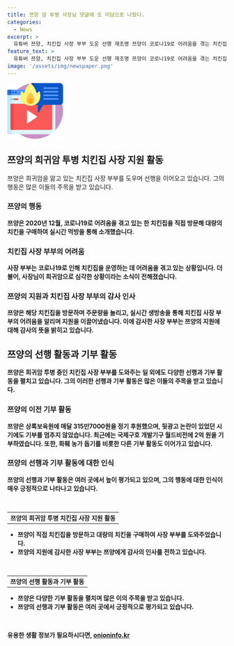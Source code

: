 ```yaml
---
title: 쯔양 암 투병 사장님 댓글에 또 미담으로 나왔다.
categories:
  - News
excerpt: >
  유튜버 쯔양, 치킨집 사장 부부 도운 선행 재조명 쯔양이 코로나19로 어려움을 겪는 치킨집을 도와주었다. 치킨을 대량 구매하고 먹방을 통해 사장 부부의 어려움을 알리며 도움을 주었다. 사장 부부는 희귀암으로 힘든 상황을 겪고 있지만, 쯔양의 도움으로 많은 사람들의 관심과 지원을 받고 있다. 또한 쯔양은 과거 피해를 폭로하고 선행으로 명성을 얻는 등 다양한 사회 활동을 펼치며 눈길을 끌고 있다.
feature_text: >
  유튜버 쯔양, 치킨집 사장 부부 도운 선행 재조명 쯔양이 코로나19로 어려움을 겪는 치킨집을 도와주었다. 치킨을 대량 구매하고 먹방을 통해 사장 부부의 어려움을 알리며 도움을 주었다. 사장 부부는 희귀암으로 힘든 상황을 겪고 있지만, 쯔양의 도움으로 많은 사람들의 관심과 지원을 받고 있다. 또한 쯔양은 과거 피해를 폭로하고 선행으로 명성을 얻는 등 다양한 사회 활동을 펼치며 눈길을 끌고 있다.
image: '/assets/img/newspaper.png'
---
```


<p><img src="/assets/img/news.png" alt="rentncar 속보" /></p>

<h2 data-ke-size="size26">쯔양의 희귀암 투병 치킨집 사장 지원 활동</h2>

<p data-ke-size="size16">쯔양은 희귀암을 앓고 있는 치킨집 사장 부부를 도우며 선행을 이어오고 있습니다. 그의 행동은 많은 이들의 주목을 받고 있습니다.</p>

<h3><b>쯔양의 행동</b></h3>

<p data-ke-size="size16"><b>쯔양은 2020년 12월, 코로나19로 어려움을 겪고 있는 한 치킨집을 직접 방문해 대량의 치킨을 구매하여 실시간 먹방을 통해 소개했습니다.</p>

<h3><b>치킨집 사장 부부의 어려움</b></h3>

<p data-ke-size="size16">사장 부부는 코로나19로 인해 치킨집을 운영하는 데 어려움을 겪고 있는 상황입니다. 더불어, 사장님이 희귀암으로 심각한 상황이라는 소식이 전해졌습니다.</p>

<h3><b>쯔양의 지원과 치킨집 사장 부부의 감사 인사</b></h3>

<p data-ke-size="size16">쯔양은 해당 치킨집을 방문하며 주문량을 늘리고, 실시간 생방송을 통해 치킨집 사장 부부의 어려움을 알리며 지원을 이끌어냈습니다. 이에 감사한 사장 부부는 쯔양의 지원에 대해 감사의 뜻을 밝히고 있습니다.</p>

<h2 data-ke-size="size26">쯔양의 선행 활동과 기부 활동</h2>

<p data-ke-size="size16">쯔양은 희귀암 투병 중인 치킨집 사장 부부를 도와주는 일 외에도 다양한 선행과 기부 활동을 펼치고 있습니다. 그의 이러한 선행과 기부 활동은 많은 이들의 주목을 받고 있습니다.</p>

<h3><b>쯔양의 이전 기부 활동</b></h3>

<p data-ke-size="size16"><b>쯔양은 상록보육원에 매달 315만7000원을 정기 후원했으며, 뒷광고 논란이 있었던 시기에도 기부를 멈추지 않았습니다. 최근에는 국제구호 개발기구 월드비전에 2억 원을 기부하였습니다. 또한, 화훼 농가 돕기를 비롯한 다른 기부 활동도 이어가고 있습니다.</p>

<h3><b>쯔양의 선행과 기부 활동에 대한 인식</b></h3>

<p data-ke-size="size16">쯔양의 선행과 기부 활동은 여러 곳에서 높이 평가되고 있으며, 그의 행동에 대한 인식이 매우 긍정적으로 나타나고 있습니다.</p>

<p data-ke-size="size16">&nbsp;</p>

<table>
  <tbody>
    <tr>
      <td style="text-align: center; height: 17px;"><b>쯔양의 희귀암 투병 치킨집 사장 지원 활동</b></td>
    </tr>
  </tbody>
</table>

<ul>
  <li>쯔양이 직접 치킨집을 방문하고 대량의 치킨을 구매하여 사장 부부를 도와주었습니다.</li>
  <li>쯔양의 지원에 감사한 사장 부부는 쯔양에게 감사의 인사를 전하고 있습니다.</li>
</ul>

<p data-ke-size="size16">&nbsp;</p>

<table>
  <tbody>
    <tr>
      <td style="text-align: center; height: 17px;"><b>쯔양의 선행 활동과 기부 활동</b></td>
    </tr>
  </tbody>
</table>

<ul>
  <li>쯔양은 다양한 기부 활동을 펼치며 많은 이의 주목을 받고 있습니다.</li>
  <li>쯔양의 선행과 기부 활동은 여러 곳에서 긍정적으로 평가되고 있습니다.</li>
</ul>

<p data-ke-size="size16">&nbsp;</p>
유용한 생활 정보가 필요하시다면, <a href="https://onioninfo.kr" rel="dofollow">onioninfo.kr</a>


